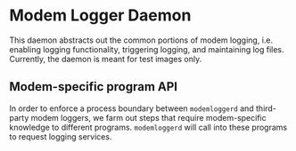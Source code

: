 # Modem Logger Daemon

This daemon abstracts out the common portions of modem logging,
i.e. enabling logging functionality, triggering logging, and maintaining
log files. Currently, the daemon is meant for test images only.

## Modem-specific program API

In order to enforce a process boundary between `modemloggerd` and
third-party modem loggers, we farm out steps that
require modem-specific knowledge to different programs. `modemloggerd` will call
into these programs to request logging services.
